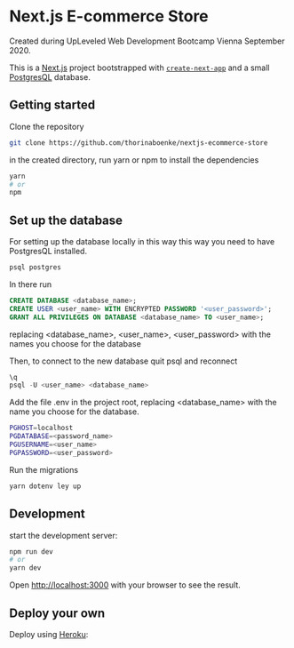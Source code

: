 # Next.js E-commerce Store
Created during UpLeveled Web Development Bootcamp Vienna September 2020.

This is a [Next.js](https://nextjs.org/) project bootstrapped with [`create-next-app`](https://github.com/vercel/next.js/tree/canary/packages/create-next-app) and a small [PostgresQL](https://www.postgresql.org) database.


## Getting started

Clone the repository
```bash
git clone https://github.com/thorinaboenke/nextjs-ecommerce-store
```
in the created directory, run yarn or npm to install the dependencies
```bash
yarn
# or
npm
```

## Set up the database

For setting up the database locally in this way this way you need to have PostgresQL installed.

```sh
psql postgres
```

In there run

```sql
CREATE DATABASE <database_name>;
CREATE USER <user_name> WITH ENCRYPTED PASSWORD '<user_password>';
GRANT ALL PRIVILEGES ON DATABASE <database_name> TO <user_name>;
```
replacing <database_name>, <user_name>, <user_password> with the names you choose for the database


Then, to connect to the new database quit psql and reconnect
```sql
\q
psql -U <user_name> <database_name>
```

Add the file .env in the project root, replacing <database_name> with the name you choose for the database.
```sh
PGHOST=localhost
PGDATABASE=<password_name>
PGUSERNAME=<user_name>
PGPASSWORD=<user_password>
```

Run the migrations

```sh
yarn dotenv ley up
```

## Development

start the development server:
```bash
npm run dev
# or
yarn dev
```
Open [http://localhost:3000](http://localhost:3000) with your browser to see the result.

## Deploy your own

Deploy using [Heroku](https://heroku.com):









